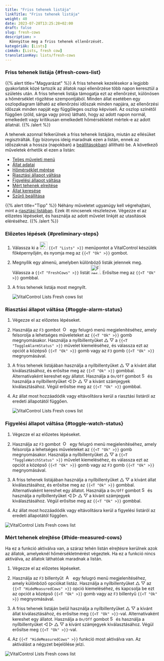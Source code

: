 ```yaml
---
title: "Friss tehenek listája"
linkTitle: "Friss tehenek listája"
weight: 40
date: 2023-07-28T13:25:28+02:00
draft: false
slug: fresh-cows
description: >
  Könnyítse meg a friss tehenek ellenőrzését.
kategóriák: [Lists]
címkék: [Lists, fresh cow]
translationKey: lists/fresh-cows
---
```

### Friss tehenek listája {#fresh-cows-list}

{{% alert title="Magyarázat" %}}
A friss tehenek kezelésekor a legjobb gyakorlatok közé tartozik az állatok napi ellenőrzése több napon keresztül a születés után. A friss tehenek listája támogatja ezt az ellenőrzést, különösen a hőmérséklet rögzítése szempontjából. Minden állat esetében egy oszlopdiagram látható az ellenőrzési időszak minden napjára, az ellenőrzési időszak minden napját egy függőleges oszlop képviseli. Az oszlop színétől függően (zöld, sárga vagy piros) látható, hogy az adott napon normál, emelkedett vagy kritikusan emelkedett hőmérsékletet mértek-e az adott állatnál.
{{% /alert %}}

A tehenek azonnal felkerülnek a friss tehenek listájára, miután az ellésüket regisztrálták. Egy bizonyos ideig maradnak ezen a listán, ennek az időszaknak a hossza (napokban) a [beállításokban](../../settings/data-acquisition/#control-period-of-fresh-cows)) állítható be.
 A következő műveletek érhetők el ezen a listán:

- [Teljes műveleti menü](../alarm/#full-action-menu)
- [Állat adatai](../alarm/#animal-data)
- [Hőmérséklet mérése](../alarm/#take-temperature)
- [Riasztási állapot váltása](#toggle-alarm-status)
- [Figyelési állapot váltása](#toggle-watch-status)
- [Mért tehenek elrejtése](#hide-measured-cows)
- [Állat keresése](../alarm/#search-animal)
- [Szűrő beállítása](../alarm/#set-filter)

{{% alert title="Tipp" %}}
Néhány műveletet ugyanúgy kell végrehajtani, mint a [riasztási listában](../alarm). Ezek itt nincsenek részletezve. Végezze el az előzetes lépéseket, és használja az adott művelet linkjét az utasítások eléréséhez.
{{% /alert %}}

### Előzetes lépések {#preliminary-steps}

1. Válassza ki a <img src="/icons/main/lists.svg" width="25" align="bottom" alt="Lists" /> `{{<T "Lists" >}}` menüpontot a VitalControl készülék főképernyőjén, és nyomja meg az `{{<T "Ok" >}}` gombot.


2. Megnyílik egy almenü, amelyben különböző listák jelennek meg. Válassza a `{{<T "FreshCows" >}}` listát <img src="/icons/lists/freshcows.svg" width="30" align="bottom" alt="Fresh-cows" />. Erősítse meg az `{{<T "Ok" >}}` gombbal.

3. A friss tehenek listája most megnyílt.

   ![VitalControl Lists Fresh cows list](../images/firststeps4.png "Friss tehén lista")

### Riasztási állapot váltása {#toggle-alarm-status}

1. Végezze el az előzetes lépéseket.

2. Használja az `F3` gombot &nbsp;<img src="/icons/footer/open-popup.svg" width="15" align="bottom" alt="Open popup" />&nbsp; egy felugró menü megjelenítéséhez, amely felsorolja a lehetséges műveleteket az `{{<T "Ok" >}}` gomb megnyomásakor. Használja a nyílbillentyűket △ ▽ a `{{<T "ToggleAlarmStatus" >}}` művelet kiemeléséhez, és válassza ezt az opciót a középső `{{<T "Ok" >}}` gomb vagy az `F3` gomb `{{<T "Ok" >}}` megnyomásával.

3. A friss tehenek listájában használja a nyílbillentyűket △ ▽ a kívánt állat kiválasztásához, és erősítse meg az `{{<T "Ok" >}}` gombbal. Alternatívaként kereshet egy állatot. Használja a `On/Off` gombot <img src="/icons/footer/search.svg" width="15" align="bottom" alt="Search" /> és használja a nyílbillentyűket ◁ ▷ △ ▽ a kívánt számjegyek kiválasztásához. Végül erősítse meg az `{{<T "Ok" >}}` gombbal.

4. Az állat most hozzáadódik vagy eltávolításra kerül a riasztási listáról az eredeti állapotától függően.

   ![VitalControl Lists Fresh cows list](../images/togglealarmstatus.png "Riasztási állapot váltása")
 
### Figyelési állapot váltása {#toggle-watch-status}

1. Végezze el az előzetes lépéseket.

2. Használja az `F3` gombot &nbsp;<img src="/icons/footer/open-popup.svg" width="15" align="bottom" alt="Open popup" />&nbsp; egy felugró menü megjelenítéséhez, amely felsorolja a lehetséges műveleteket az `{{<T "Ok" >}}` gomb megnyomásakor. Használja a nyílbillentyűket △ ▽ a `{{<T "ToggleWatchStatus" >}}` művelet kiemeléséhez, és válassza ezt az opciót a középső `{{<T "Ok" >}}` gomb vagy az `F3` gomb `{{<T "Ok" >}}` megnyomásával.

3. A friss tehenek listájában használja a nyílbillentyűket △ ▽ a kívánt állat kiválasztásához, és erősítse meg az `{{<T "Ok" >}}` gombbal. Alternatívaként kereshet egy állatot. Használja a `On/Off` gombot <img src="/icons/footer/search.svg" width="15" align="bottom" alt="Search" /> és használja a nyílbillentyűket ◁ ▷ △ ▽ a kívánt számjegyek kiválasztásához. Végül erősítse meg az `{{<T "Ok" >}}` gombbal.

4. Az állat most hozzáadódik vagy eltávolításra kerül a figyelési listáról az eredeti állapotától függően.

![VitalControl Lists Fresh cows list](../images/togglewatchstatus.png "Toggle watch status")

### Mért tehenek elrejtése {#hide-measured-cows}

Ha ez a funkció aktiválva van, a száraz tehén listán elrejtésre kerülnek azok az állatok, amelyeknél hőmérsékletmérést végeztek. Ha ez a funkció nincs aktiválva, az állatok láthatóak maradnak a listán.

1. Végezze el az előzetes lépéseket.

2. Használja az `F3` billentyűt &nbsp;<img src="/icons/footer/open-popup.svg" width="15" align="bottom" alt="Actions" />&nbsp; egy felugró menü megjelenítéséhez, amely különböző opciókat listáz. Használja a nyílbillentyűket △ ▽ az `{{<T "HideMeasuredCows" >}}` opció kiemeléséhez, és kapcsolja be ezt az opciót a középső `{{<T "Ok" >}}` gomb vagy az `F3` billentyű `{{<T "Ok" >}}` megnyomásával.

3. A friss tehenek listáján belül használja a nyílbillentyűket △ ▽ a kívánt állat kiválasztásához, és erősítse meg `{{<T "Ok" >}}`-val. Alternatívaként kereshet egy állatot. Használja a `On/Off` gombot <img src="/icons/footer/search.svg" width="15" align="bottom" alt="Search" /> és használja a nyílbillentyűket ◁ ▷ △ ▽ a kívánt számjegyek kiválasztásához. Végül erősítse meg `{{<T "Ok" >}}`-val.

4. Az `{{<T "HideMeasuredCows" >}}` funkció most aktiválva van. Az aktiválást a négyzet bejelölése jelzi.

![VitalControl Lists Fresh cows list](../images/hidemeasuredcows.png "Hide measured cows")
